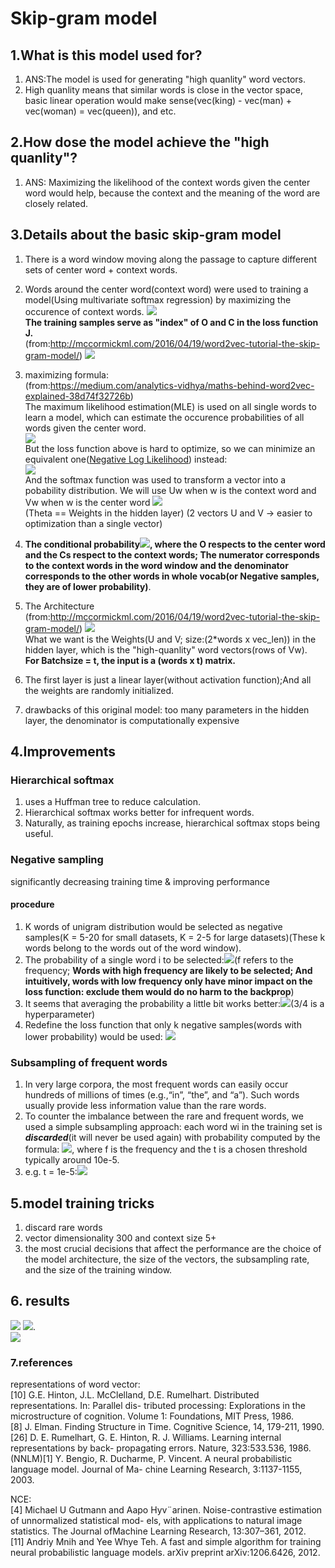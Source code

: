 # Skip-gram model

## 1.What is this model used for?

1. ANS:The model is used for generating "high quanlity" word vectors.    
2. High quanlity means that similar words is close in the vector space, basic linear operation would make sense(vec(king) - vec(man) + vec(woman) = vec(queen)), and etc.

## 2.How dose the model achieve the "high quanlity"?

1. ANS: Maximizing the likelihood of the context words given the center word would help, because the context and the meaning of the word are closely related.

## 3.Details about the basic skip-gram model

1. There is a word window moving along the passage to capture different sets of center word + context words.
2. Words around the center word(context word) were used to training a model(Using multivariate softmax regression) by maximizing the occurence of context words.
![](./res/training_data.png)  
**The training samples serve as "index" of O and C in the loss function J.**    
(from:http://mccormickml.com/2016/04/19/word2vec-tutorial-the-skip-gram-model/)
![](./res/sk2.png)
3. maximizing formula:       
(from:https://medium.com/analytics-vidhya/maths-behind-word2vec-explained-38d74f32726b)    
The maximum likelihood estimation(MLE) is used on all single words to learn a model, which can estimate the occurence probabilities of all words given the center word.    
![](./res/sk1.png)   
But the loss function above is hard to optimize, so we can minimize an equivalent one([Negative Log Likelihood](https://glassboxmedicine.com/2019/12/07/connections-log-likelihood-cross-entropy-kl-divergence-logistic-regression-and-neural-networks/)) instead:     
![](./res/sk3.png)       
And the softmax function was used to transform a vector into a pobability distribution.
We will use Uw when w is the context word and Vw when w is the center word
![](./res/sk4.png)     
(Theta == Weights in the hidden layer) (2 vectors U and V -> easier to optimization than a single vector)    
4. **The conditional probability![](./res/sk5.png), where the O respects to the center word and the Cs respect to the context words; The numerator corresponds to the context words in the word window and the denominator corresponds to the other words in whole vocab(or Negative samples, they are of lower probability)**.

4. The Architecture    
(from:http://mccormickml.com/2016/04/19/word2vec-tutorial-the-skip-gram-model/) 
![](./res/skip_gram_net_arch.png)        
What we want is the Weights(U and V; size:(2*words x vec_len)) in the hidden layer, which is the "high-quanlity" word vectors(rows of Vw).   
**For Batchsize = t, the input is a (words x t) matrix.**    

6. The first layer is just a linear layer(without activation function);And all the weights are randomly initialized.

5. drawbacks of this original model: too many parameters in the hidden layer, the denominator is computationally expensive

## 4.Improvements

### Hierarchical softmax

1. uses a Huffman tree to reduce calculation.
2. Hierarchical softmax works better for infrequent words.
3. Naturally, as training epochs increase, hierarchical softmax stops being useful.

### Negative sampling

significantly decreasing training time & improving performance

#### procedure

1. K words of unigram distribution would be selected as negative samples(K = 5-20 for small datasets, K = 2-5 for large datasets)(These k words belong to the words out of the word window).
2. The probability of a single word i to be selected:![](./res/sk6.gif)(f refers to the frequency; **Words with high frequency are likely to be selected; And intuitively, words with low frequency only have minor impact on the loss function: exclude them would do no harm to the backprop**)
3. It seems that averaging the probability a little bit works better:![](./res/sk7.gif)(3/4 is a hyperparameter)
4. Redefine the loss function that only k negative samples(words with lower probability) would be used: ![](./res/sk8.png)




### Subsampling of frequent words

1. In very large corpora, the most frequent words can easily occur hundreds of millions of times (e.g.,“in”, “the”, and “a”). Such words usually provide less information value than the rare words.
2. To counter the imbalance between the rare and frequent words, we used a simple subsampling approach: each word wi in the training set is ***discarded***(it will never be used again) with probability computed by the formula: ![](./res/sk9.gif), where f is the frequency and the t is a chosen threshold typically around 10e-5.
3. e.g. t = 1e-5:![](./res/sk12.png)

## 5.model training tricks

1. discard rare words
2. vector dimensionality 300 and context size 5+
3. the most crucial decisions that affect the performance are the choice of the model architecture, the size of the vectors, the subsampling rate, and the size of the training window.

## 6. results

![](./res/sk11.png)
![](./res/sk9.png).     
![](./res/sk10.png)
 
### 7.references

representations of word vector:     
[10] G.E. Hinton, J.L. McClelland, D.E. Rumelhart. Distributed representations. In: Parallel dis- tributed processing: Explorations in the microstructure of cognition. Volume 1: Foundations, MIT Press, 1986.     
[8] J. Elman. Finding Structure in Time. Cognitive Science, 14, 179-211, 1990.      
[26] D. E. Rumelhart, G. E. Hinton, R. J. Williams. Learning internal representations by back- propagating errors. Nature, 323:533.536, 1986.       
(NNLM)[1] Y. Bengio, R. Ducharme, P. Vincent. A neural probabilistic language model. Journal of Ma- chine Learning Research, 3:1137-1155, 2003.      

NCE:   
[4] Michael U Gutmann and Aapo Hyv¨arinen. Noise-contrastive estimation of unnormalized statistical mod- els, with applications to natural image statistics. The Journal ofMachine Learning Research, 13:307–361, 2012.          
[11] Andriy Mnih and Yee Whye Teh. A fast and simple algorithm for training neural probabilistic language models. arXiv preprint arXiv:1206.6426, 2012.     




